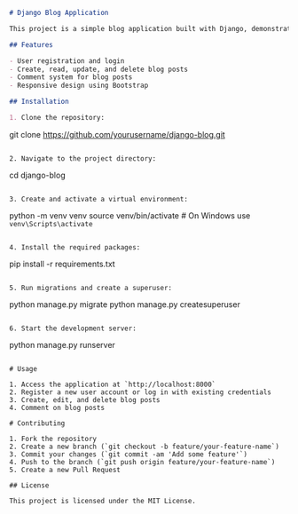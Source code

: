 ```markdown
# Django Blog Application

This project is a simple blog application built with Django, demonstrating basic CRUD operations and user authentication.

## Features

- User registration and login
- Create, read, update, and delete blog posts
- Comment system for blog posts
- Responsive design using Bootstrap

## Installation

1. Clone the repository:
   ```
   git clone https://github.com/yourusername/django-blog.git
   ```

2. Navigate to the project directory:
   ```
   cd django-blog
   ```

3. Create and activate a virtual environment:
   ```
   python -m venv venv
   source venv/bin/activate  # On Windows use `venv\Scripts\activate`
   ```

4. Install the required packages:
   ```
   pip install -r requirements.txt
   ```

5. Run migrations and create a superuser:
   ```
   python manage.py migrate
   python manage.py createsuperuser
   ```

6. Start the development server:
   ```
   python manage.py runserver
   ```

# Usage

1. Access the application at `http://localhost:8000`
2. Register a new user account or log in with existing credentials
3. Create, edit, and delete blog posts
4. Comment on blog posts

# Contributing

1. Fork the repository
2. Create a new branch (`git checkout -b feature/your-feature-name`)
3. Commit your changes (`git commit -am 'Add some feature'`)
4. Push to the branch (`git push origin feature/your-feature-name`)
5. Create a new Pull Request

## License

This project is licensed under the MIT License.
```
